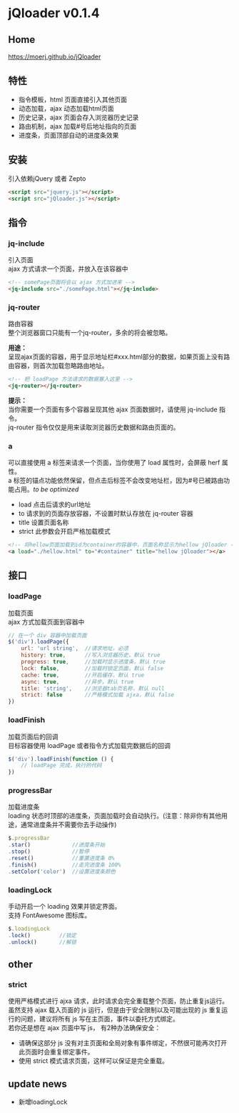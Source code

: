 # jQloader v0.1.4

## Home
https://moerj.github.io/jQloader
  
  
## 特性
- 指令模板，html 页面直接引入其他页面
- 动态加载，ajax 动态加载html页面
- 历史记录，ajax 页面会存入浏览器历史记录
- 路由机制，ajax 加载#号后地址指向的页面
- 进度条，页面顶部自动的进度条效果

  
  
## 安装
引入依赖jQuery 或者 Zepto
```html
<script src="jquery.js"></script>
<script src="jQloader.js"></script>
```
  
  
## 指令
  
### jq-include
引入页面  
ajax 方式请求一个页面，并放入在该容器中
```html
<!-- somePage页面将会以 ajax 方式加进来 -->
<jq-include src="./somePage.html"></jq-include>
```
  
### jq-router
路由容器  
整个浏览器窗口只能有一个jq-router，多余的将会被忽略。  
  
__用途：__  
呈现ajax页面的容器，用于显示地址栏#xxx.html部分的数据，如果页面上没有路由容器，则首次加载忽略路由地址。

```html
<!-- 把 loadPage 方法请求的数据塞入这里 -->
<jq-router></jq-router>
```
__提示：__  
当你需要一个页面有多个容器呈现其他 ajax 页面数据时，请使用 jq-include 指令。  
jq-router 指令仅仅是用来读取浏览器历史数据和路由页面的。  
  

### a
可以直接使用 a 标签来请求一个页面，当你使用了 load 属性时，会屏蔽 herf 属性。  
a 标签的锚点功能依然保留，但点击后标签不会改变地址栏，因为#号已被路由功能占用。_to be optimized_
- load  点击后请求的url地址
- to  请求到的页面存放容器，不设置时默认存放在 jq-router 容器
- title  设置页面名称
- strict  此参数会开启严格加载模式
```html
<!-- 将hellow页面加载到id为container的容器中，页面名称显示为hellow jQloader -->
<a load="./hellow.html" to="#container" title="hellow jQloader"></a>
```  

  
## 接口  
  
### loadPage
加载页面  
ajax 方式加载页面到容器中
```javascript
// 在一个 div 容器中加载页面
$('div').loadPage({
    url: 'url string',  //请求地址，必须
    history: true,      //写入浏览器历史，默认 true
    progress: true,     //加载时显示进度条，默认 true
    lock: false,        //加载时锁定页面，默认 false
    cache: true,        //开启缓存，默认 true
    async: true,        //异步，默认 true
    title: 'string',    //浏览器tab页名称，默认 null
    strict: false       //严格模式加载 ajxa，默认 false
})
```
  
### loadFinish
加载页面后的回调  
目标容器使用 loadPage 或者指令方式加载完数据后的回调
```javascript
$('div').loadFinish(function () {
    // loadPage 完成，执行的代码
})
```
  
### progressBar
加载进度条  
loading 状态时顶部的进度条，页面加载时会自动执行。(注意：除非你有其他用途，通常进度条并不需要你去手动操作)
```javascript
$.progressBar
.star()             //进度条开始
.stop()             //暂停
.reset()            //重置进度条 0%
.finish()           //走完进度条 100%
.setColor('color')  //设置进度条颜色
```

### loadingLock
手动开启一个 loading 效果并锁定界面。  
支持 FontAwesome 图标库。  
```javascript
$.loadingLock
.lock()         //锁定
.unlock()       //解锁
```  

## other

### strict
使用严格模式进行 ajxa 请求，此时请求会完全重载整个页面，防止重复js运行。  
虽然支持 ajax 载入页面的 js 运行，但是由于安全限制以及可能出现的 js 重复运行的问题，建议将所有 js 写在主页面，事件以委托方式绑定。  
若你还是想在 ajax 页面中写 js， 有2种办法确保安全：  
- 请确保这部分 js 没有对主页面和全局对象有事件绑定，不然很可能再次打开此页面时会重复绑定事件。  
- 使用 strict 模式请求页面，这样可以保证是完全重载。
  
  
## update news
- 新增loadingLock
